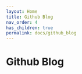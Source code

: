 ```yaml
---
layout: Home
title: Github Blog
nav_order: 4
has_children: true
permalink: docs/github_blog
---
```


# Github Blog